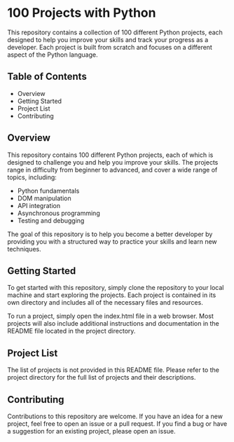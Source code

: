 <!DOCTYPE html>
<html>
<body>
	<h1>100 Projects with Python</h1>
	<p>This repository contains a collection of 100 different Python projects, each designed to help you improve your skills and track your progress as a developer. Each project is built from scratch and focuses on a different aspect of the Python language.</p>
	<h2>Table of Contents</h2>
	<ul>
		<li>Overview</li>
		<li>Getting Started</li>
		<li>Project List</li>
		<li>Contributing</li>
	</ul>
	<h2>Overview</h2>
	<p>This repository contains 100 different Python projects, each of which is designed to challenge you and help you improve your skills. The projects range in difficulty from beginner to advanced, and cover a wide range of topics, including:</p>
	<ul>
		<li>Python fundamentals</li>
		<li>DOM manipulation</li>
		<li>API integration</li>
		<li>Asynchronous programming</li>
		<li>Testing and debugging</li>
	</ul>
	<p>The goal of this repository is to help you become a better developer by providing you with a structured way to practice your skills and learn new techniques.</p>
	<h2>Getting Started</h2>
	<p>To get started with this repository, simply clone the repository to your local machine and start exploring the projects. Each project is contained in its own directory and includes all of the necessary files and resources.</p>
	<p>To run a project, simply open the index.html file in a web browser. Most projects will also include additional instructions and documentation in the README file located in the project directory.</p>
	<h2>Project List</h2>
	<p>The list of projects is not provided in this README file. Please refer to the project directory for the full list of projects and their descriptions.</p>
	<h2>Contributing</h2>
	<p>Contributions to this repository are welcome. If you have an idea for a new project, feel free to open an issue or a pull request. If you find a bug or have a suggestion for an existing project, please open an issue.</p>
</body>
</html>
